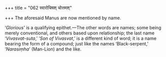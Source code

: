 +++
title = "062 स्वारोचिषश् चोत्तमश्"

+++
The aforesaid Manus are now mentioned by name.

‘*Glorious'* is a qualifying epithet.—The other words are names; some
being merely conventional, and others based upon relationship; the last
name ‘*Vivasvat-suta*,’ ‘*Son of Vivasvat*,’ is a different kind of
word; it is a name bearing the form of a compound; just like the names
‘Black-serpent,’ ‘*Narasiṃha*’ (Man-Lion) and the like.
